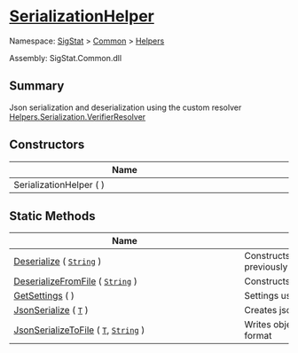 # [SerializationHelper](./SerializationHelper.md)

Namespace: [SigStat]() > [Common](./../README.md) > [Helpers](./README.md)

Assembly: SigStat.Common.dll

## Summary
Json serialization and deserialization using the custom resolver  [Helpers.Serialization.VerifierResolver](https://github.com/hargitomi97/sigstat/blob/master/docs/md/SigStat/Common/Helpers/Serialization/VerifierResolver.md)

## Constructors

| Name | Summary | 
| --- | --- | 
| SerializationHelper (  )<div style="width: 400px">| <div style="width: 400px">| <br>


## Static Methods

| Name | Summary | 
| --- | --- | 
| [Deserialize](./Methods/SerializationHelper-100664028.md) ( [`String`](https://docs.microsoft.com/en-us/dotnet/api/System.String) )<div style="width: 400px">| Constructs object from strings that were serialized previously<div style="width: 400px">| <br>
| [DeserializeFromFile](./Methods/SerializationHelper-100664029.md) ( [`String`](https://docs.microsoft.com/en-us/dotnet/api/System.String) )<div style="width: 400px">| Constructs object from file given by a path<div style="width: 400px">| <br>
| [GetSettings](./Methods/SerializationHelper-100664027.md) (  )<div style="width: 400px">| Settings used for the serialization methods<div style="width: 400px">| <br>
| [JsonSerialize](./Methods/SerializationHelper-100664031.md) ( [`T`](./SerializationHelper.md) )<div style="width: 400px">| Creates json string from object<div style="width: 400px">| <br>
| [JsonSerializeToFile](./Methods/SerializationHelper-100664030.md) ( [`T`](./SerializationHelper.md), [`String`](https://docs.microsoft.com/en-us/dotnet/api/System.String) )<div style="width: 400px">| Writes object to file to the given by path in json format<div style="width: 400px">| <br>



